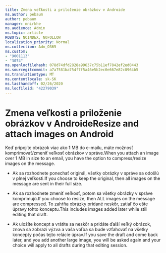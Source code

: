 ```yaml
---
title: Zmena veľkosti a priloženie obrázkov v Androide
ms.author: pebaum
author: pebaum
manager: mnirkhe
ms.audience: Admin
ms.topic: article
ROBOTS: NOINDEX, NOFOLLOW
localization_priority: Normal
ms.collection: Adm_O365
ms.custom:
- "9001113"
- "3074"
ms.openlocfilehash: 078d74dfd2828a99637c75b11ef7842ef2ed0443
ms.sourcegitcommit: a7a7581ba754f7f5a46e5b2ec0e667e82c8964b5
ms.translationtype: MT
ms.contentlocale: sk-SK
ms.lasthandoff: 02/26/2020
ms.locfileid: "42279039"
---
```

# <a name="resize-and-attach-images-on-android"></a><span data-ttu-id="157fb-102">Zmena veľkosti a priloženie obrázkov v Androide</span><span class="sxs-lookup"><span data-stu-id="157fb-102">Resize and attach images on Android</span></span>

<span data-ttu-id="157fb-103">Keď pripojíte obrázok viac ako 1 MB do e-mailu, máte možnosť komprimovať/zmeniť veľkosť obrázkov v správe.</span><span class="sxs-lookup"><span data-stu-id="157fb-103">When you attach an image over 1 MB in size to an email, you have the option to compress/resize images on the message.</span></span>
 
- <span data-ttu-id="157fb-104">Ak sa rozhodnete ponechať originál, všetky obrázky v správe sa odošlú v plnej veľkosti.</span><span class="sxs-lookup"><span data-stu-id="157fb-104">If you choose to keep the original, then all images on the message are sent in their full size.</span></span>
 
- <span data-ttu-id="157fb-105">Ak sa rozhodnete zmeniť veľkosť, potom sa všetky obrázky v správe komprimujú.</span><span class="sxs-lookup"><span data-stu-id="157fb-105">If you choose to resize, then ALL images on the message are compressed.</span></span>  <span data-ttu-id="157fb-106">To zahŕňa obrázky pridané neskôr, zatiaľ čo ešte úpravy tohto konceptu.</span><span class="sxs-lookup"><span data-stu-id="157fb-106">This includes images added later while still editing that draft.</span></span>
 
- <span data-ttu-id="157fb-107">Ak uložíte koncept a vrátite sa neskôr a pridáte ďalší veľký obrázok, znova sa zobrazí výzva a vaša voľba sa bude vzťahovať na všetky koncepty počas tejto relácie úprav.</span><span class="sxs-lookup"><span data-stu-id="157fb-107">If you save the draft and come back later, and you add another large image, you will be asked again and your choice will apply to all drafts during that editing session.</span></span>
 
